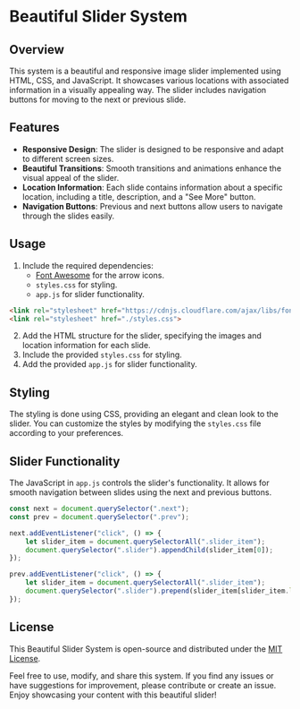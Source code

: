 # Beautiful Slider System

## Overview

This system is a beautiful and responsive image slider implemented using HTML, CSS, and JavaScript. It showcases various locations with associated information in a visually appealing way. The slider includes navigation buttons for moving to the next or previous slide.

## Features

- **Responsive Design**: The slider is designed to be responsive and adapt to different screen sizes.
- **Beautiful Transitions**: Smooth transitions and animations enhance the visual appeal of the slider.
- **Location Information**: Each slide contains information about a specific location, including a title, description, and a "See More" button.
- **Navigation Buttons**: Previous and next buttons allow users to navigate through the slides easily.

## Usage

1. Include the required dependencies:
   - [Font Awesome](https://fontawesome.com/) for the arrow icons.
   - `styles.css` for styling.
   - `app.js` for slider functionality.

```html
<link rel="stylesheet" href="https://cdnjs.cloudflare.com/ajax/libs/font-awesome/6.4.2/css/all.min.css" integrity="sha512-z3gLpd7yknf1YoNbCzqRKc4qyor8gaKU1qmn+CShxbuBusANI9QpRohGBreCFkKxLhei6S9CQXFEbbKuqLg0DA==" crossorigin="anonymous" referrerpolicy="no-referrer" />
<link rel="stylesheet" href="./styles.css">
```

2. Add the HTML structure for the slider, specifying the images and location information for each slide.
3. Include the provided `styles.css` for styling.
4. Add the provided `app.js` for slider functionality.

## Styling

The styling is done using CSS, providing an elegant and clean look to the slider. You can customize the styles by modifying the `styles.css` file according to your preferences.

## Slider Functionality

The JavaScript in `app.js` controls the slider's functionality. It allows for smooth navigation between slides using the next and previous buttons.

```javascript
const next = document.querySelector(".next");
const prev = document.querySelector(".prev");

next.addEventListener("click", () => {
    let slider_item = document.querySelectorAll(".slider_item");
    document.querySelector(".slider").appendChild(slider_item[0]);
});

prev.addEventListener("click", () => {
    let slider_item = document.querySelectorAll(".slider_item");
    document.querySelector(".slider").prepend(slider_item[slider_item.length - 1]);
});
```

## License

This Beautiful Slider System is open-source and distributed under the [MIT License](LICENSE).

Feel free to use, modify, and share this system. If you find any issues or have suggestions for improvement, please contribute or create an issue. Enjoy showcasing your content with this beautiful slider!
